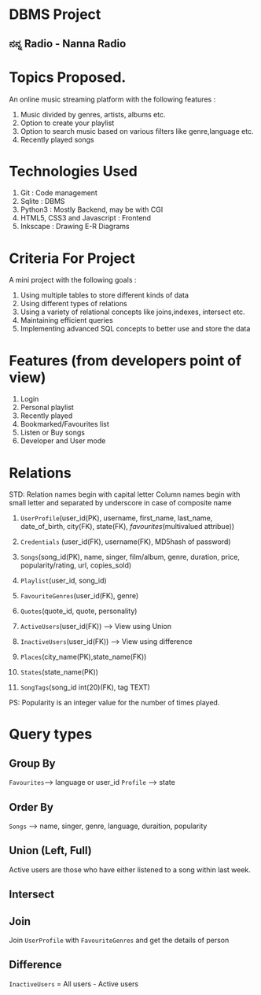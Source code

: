 # DBMS Project
## ನನ್ನ Radio - Nanna Radio

# Topics Proposed.

An online music streaming platform with the following features :

1. Music divided by genres, artists, albums etc.
2. Option to create your playlist
3. Option to search music based on various filters like genre,language etc.
4. Recently played songs

# Technologies Used

1. Git 				: Code management
2. Sqlite			: DBMS
3. Python3 			: Mostly Backend, may be with CGI
4. HTML5, CSS3 and Javascript 	: Frontend
5. Inkscape 			: Drawing E-R Diagrams

# Criteria For Project

A mini project with the following goals :

1. Using multiple tables to store different kinds of data
2. Using different types of relations
3. Using a variety of relational concepts like joins,indexes, intersect etc.
4. Maintaining efficient queries
5. Implementing advanced SQL concepts to better use and store the data

# Features (from developers point of view)

1. Login
2. Personal playlist
3. Recently played
4. Bookmarked/Favourites list
5. Listen or Buy songs
6. Developer and User mode

# Relations

STD: Relation names begin with capital letter
	 Column names begin with small letter and separated by underscore in case of composite name

1. `UserProfile`(user_id(PK), username, first_name, last_name, date_of_birth, city(FK), state(FK), _favourites_(multivalued attribue))
2. `Credentials` (user_id(FK), username(FK), MD5hash of password)
3. `Songs`(song_id(PK), name, singer, film/album, genre, duration, price, popularity/rating, url, copies_sold)
4. `Playlist`(user_id, song_id)
5. `FavouriteGenres`(user_id(FK), genre)
6. `Quotes`(quote_id, quote, personality)
7. `ActiveUsers`(user_id(FK)) --> View using Union
8. `InactiveUsers`(user_id(FK)) --> View using difference

9. `Places`(city_name(PK),state_name(FK))
10. `States`(state_name(PK))
11. `SongTags`(song_id int(20)(FK), tag TEXT)

PS: Popularity is an integer value for the number of times played.

# Query types

## Group By
`Favourites`--> language or user_id
`Profile`	--> state

## Order By
`Songs`		--> name, singer, genre, language, duraition, popularity

## Union (Left, Full)
Active users are those who have either listened to a song within last week.

## Intersect

## Join
Join `UserProfile` with `FavouriteGenres` and get the details of person

## Difference
`InactiveUsers`  = All users - Active users
